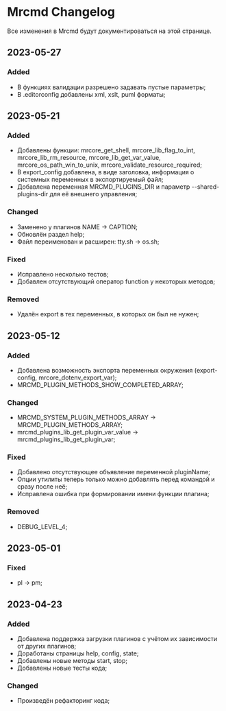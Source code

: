 # Mrcmd Changelog

Все изменения в Mrcmd будут документироваться на этой странице.

## 2023-05-27
### Added
- В функциях валидации разрешено задавать пустые параметры;
- В .editorconfig добавлены xml, xslt, puml форматы;

## 2023-05-21
### Added
- Добавлены функции: mrcore_get_shell, mrcore_lib_flag_to_int, mrcore_lib_rm_resource, mrcore_lib_get_var_value, mrcore_os_path_win_to_unix, mrcore_validate_resource_required;
- В export_config добавлена, в виде заголовка, информация о системных переменных в экспортируемый файл;
- Добавлена переменная MRCMD_PLUGINS_DIR и параметр --shared-plugins-dir для её внешнего управления;

### Changed
- Заменено у плагинов NAME -> CAPTION;
- Обновлён раздел help;
- Файл переименован и расширен: tty.sh -> os.sh;

### Fixed
- Исправлено несколько тестов;
- Добавлен отсутствующий оператор function у некоторых методов;

### Removed
- Удалён export в тех переменных, в которых он был не нужен;

## 2023-05-12
### Added
- Добавлена возможность экспорта переменных окружения (export-config, mrcore_dotenv_export_var);
- MRCMD_PLUGIN_METHODS_SHOW_COMPLETED_ARRAY;

### Changed
- MRCMD_SYSTEM_PLUGIN_METHODS_ARRAY -> MRCMD_PLUGIN_METHODS_ARRAY;
- mrcmd_plugins_lib_get_plugin_var_value -> mrcmd_plugins_lib_get_plugin_var;

### Fixed
- Добавлено отсутствующее объявление переменной pluginName;
- Опции утилиты теперь только можно добавлять перед командой и сразу после неё;
- Исправлена ошибка при формировании имени функции плагина;

### Removed
- DEBUG_LEVEL_4;

## 2023-05-01
### Fixed
- pl -> pm;

## 2023-04-23
### Added
- Добавлена поддержка загрузки плагинов с учётом их зависимости от других плагинов;
- Доработаны страницы help, config, state;
- Добавлены новые методы start, stop;
- Добавлены новые тесты кода;

### Changed
- Произведён рефакторинг кода;